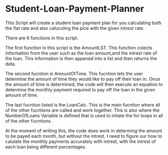 # Student-Loan-Payment-Planner
This Script will create a student loan payment plan for you calculating both the flat rate and also caluculing the pice with the given intrest rate.

There are 6 functions in this script. 

The first function in this script is the AmountLST. This function colects information from the user such as the loan amount,and the intrest rate of the loan. This information is then appened into a list and then returns the data. 

The second fucntion is AmountOfTime. This fucntion lets the user determine the amount of time they would like to pay off their loan in. Once the amount of time is determined, the code will then execute an equation to determine the monthly payment required to pay off the 
loan in the given amount of time. 

The last fucntion listed is the LoanCalc. This is the main fucntion where all of the other fucntions are called and work together. This is also where the NumberOfLoans Variable is defined that is used to initate the for loops in all of the other fucntions. 

At the moment of writing this, the code does work in determing the amount to be payed each month, but without the intrest. I need to figure our how to calulate the monthly payments accurately with intrest, with the intrest of each loan being different percentages. 
